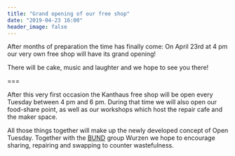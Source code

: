 ```yaml
---
title: "Grand opening of our free shop"
date: "2019-04-23 16:00"
header_image: false
---
```


After months of preparation the time has finally come: On April 23rd at 4 pm our very own free shop will have its grand opening!

There will be cake, music and laughter and we hope to see you there!

===

After this very first occasion the Kanthaus free shop will be open every Tuesday between 4 pm and 6 pm. During that time we will also open our food-share point, as well as our workshops which host the repair cafe and the maker space.

All those things together will make up the newly developed concept of Open Tuesday. Together with the [BUND](https://www.bund.net/) group Wurzen we hope to encourage sharing, repairing and swapping to counter wastefulness.
